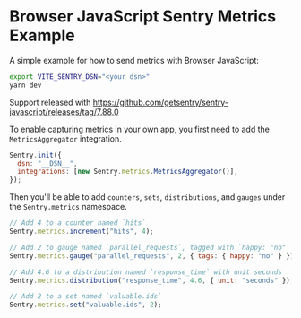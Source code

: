 # Browser JavaScript Sentry Metrics Example

A simple example for how to send metrics with Browser JavaScript:

```bash
export VITE_SENTRY_DSN="<your dsn>"
yarn dev
```

Support released with https://github.com/getsentry/sentry-javascript/releases/tag/7.88.0

To enable capturing metrics in your own app, you first need to add the `MetricsAggregator` integration.

```js
Sentry.init({
  dsn: "__DSN__",
  integrations: [new Sentry.metrics.MetricsAggregator()],
});
```

Then you'll be able to add `counters`, `sets`, `distributions`, and `gauges` under the `Sentry.metrics` namespace.

```js
// Add 4 to a counter named `hits`
Sentry.metrics.increment("hits", 4);

// Add 2 to gauge named `parallel_requests`, tagged with `happy: "no"`
Sentry.metrics.gauge("parallel_requests", 2, { tags: { happy: "no" } });

// Add 4.6 to a distribution named `response_time` with unit seconds
Sentry.metrics.distribution("response_time", 4.6, { unit: "seconds" });

// Add 2 to a set named `valuable.ids`
Sentry.metrics.set("valuable.ids", 2);
```
